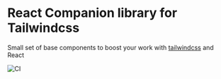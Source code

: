 # React Companion library for Tailwindcss

Small set of base components to boost your work with [tailwindcss](https://tailwindcss.com) and React

![CI](https://github.com/ewgenius/tailwind-companion-react/workflows/CI/badge.svg)
